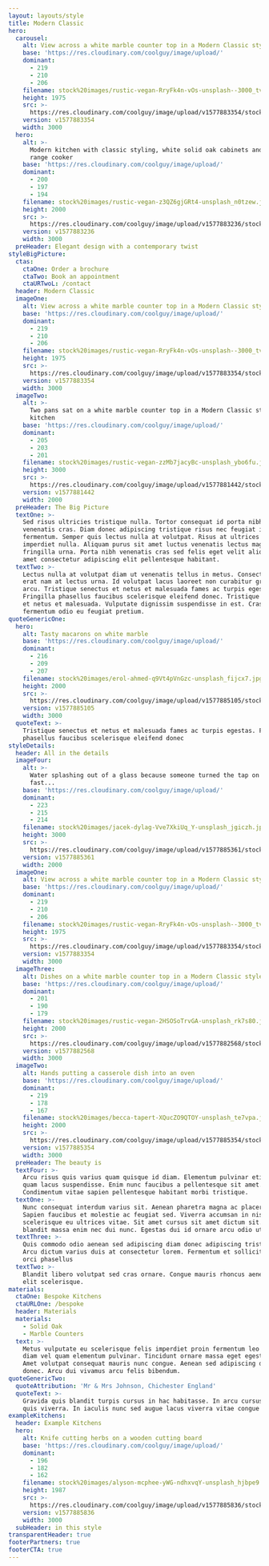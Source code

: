 ```yaml
---
layout: layouts/style
title: Modern Classic
hero:
  carousel:
    alt: View across a white marble counter top in a Modern Classic style kitchen
    base: 'https://res.cloudinary.com/coolguy/image/upload/'
    dominant:
      - 219
      - 210
      - 206
    filename: stock%20images/rustic-vegan-RryFk4n-vOs-unsplash--3000_tvxbo8.jpg
    height: 1975
    src: >-
      https://res.cloudinary.com/coolguy/image/upload/v1577883354/stock%20images/rustic-vegan-RryFk4n-vOs-unsplash--3000_tvxbo8.jpg
    version: v1577883354
    width: 3000
  hero:
    alt: >-
      Modern kitchen with classic styling, white solid oak cabinets and double
      range cooker
    base: 'https://res.cloudinary.com/coolguy/image/upload/'
    dominant:
      - 200
      - 197
      - 194
    filename: stock%20images/rustic-vegan-z3QZ6gjGRt4-unsplash_n0tzew.jpg
    height: 2000
    src: >-
      https://res.cloudinary.com/coolguy/image/upload/v1577883236/stock%20images/rustic-vegan-z3QZ6gjGRt4-unsplash_n0tzew.jpg
    version: v1577883236
    width: 3000
  preHeader: Elegant design with a contemporary twist
styleBigPicture:
  ctas:
    ctaOne: Order a brochure
    ctaTwo: Book an appointment
    ctaURTwoL: /contact
  header: Modern Classic
  imageOne:
    alt: View across a white marble counter top in a Modern Classic style kitchen
    base: 'https://res.cloudinary.com/coolguy/image/upload/'
    dominant:
      - 219
      - 210
      - 206
    filename: stock%20images/rustic-vegan-RryFk4n-vOs-unsplash--3000_tvxbo8.jpg
    height: 1975
    src: >-
      https://res.cloudinary.com/coolguy/image/upload/v1577883354/stock%20images/rustic-vegan-RryFk4n-vOs-unsplash--3000_tvxbo8.jpg
    version: v1577883354
    width: 3000
  imageTwo:
    alt: >-
      Two pans sat on a white marble counter top in a Modern Classic style
      kitchen
    base: 'https://res.cloudinary.com/coolguy/image/upload/'
    dominant:
      - 205
      - 203
      - 201
    filename: stock%20images/rustic-vegan-zzMb7jacyBc-unsplash_ybo6fu.jpg
    height: 3000
    src: >-
      https://res.cloudinary.com/coolguy/image/upload/v1577881442/stock%20images/rustic-vegan-zzMb7jacyBc-unsplash_ybo6fu.jpg
    version: v1577881442
    width: 2000
  preHeader: The Big Picture
  textOne: >-
    Sed risus ultricies tristique nulla. Tortor consequat id porta nibh
    venenatis cras. Diam donec adipiscing tristique risus nec feugiat in
    fermentum. Semper quis lectus nulla at volutpat. Risus at ultrices mi tempus
    imperdiet nulla. Aliquam purus sit amet luctus venenatis lectus magna
    fringilla urna. Porta nibh venenatis cras sed felis eget velit aliquet. Sit
    amet consectetur adipiscing elit pellentesque habitant.
  textTwo: >-
    Lectus nulla at volutpat diam ut venenatis tellus in metus. Consectetur a
    erat nam at lectus urna. Id volutpat lacus laoreet non curabitur gravida
    arcu. Tristique senectus et netus et malesuada fames ac turpis egestas.
    Fringilla phasellus faucibus scelerisque eleifend donec. Tristique senectus
    et netus et malesuada. Vulputate dignissim suspendisse in est. Cras
    fermentum odio eu feugiat pretium.
quoteGenericOne:
  hero:
    alt: Tasty macarons on white marble
    base: 'https://res.cloudinary.com/coolguy/image/upload/'
    dominant:
      - 216
      - 209
      - 207
    filename: stock%20images/erol-ahmed-q9Vt4pVnGzc-unsplash_fijcx7.jpg
    height: 2000
    src: >-
      https://res.cloudinary.com/coolguy/image/upload/v1577885105/stock%20images/erol-ahmed-q9Vt4pVnGzc-unsplash_fijcx7.jpg
    version: v1577885105
    width: 3000
  quoteText: >-
    Tristique senectus et netus et malesuada fames ac turpis egestas. Fringilla
    phasellus faucibus scelerisque eleifend donec
styleDetails:
  header: All in the details
  imageFour:
    alt: >-
      Water splashing out of a glass because someone turned the tap on too
      fast...
    base: 'https://res.cloudinary.com/coolguy/image/upload/'
    dominant:
      - 223
      - 215
      - 214
    filename: stock%20images/jacek-dylag-Vve7XkiUq_Y-unsplash_jgiczh.jpg
    height: 3000
    src: >-
      https://res.cloudinary.com/coolguy/image/upload/v1577885361/stock%20images/jacek-dylag-Vve7XkiUq_Y-unsplash_jgiczh.jpg
    version: v1577885361
    width: 2000
  imageOne:
    alt: View across a white marble counter top in a Modern Classic style kitchen
    base: 'https://res.cloudinary.com/coolguy/image/upload/'
    dominant:
      - 219
      - 210
      - 206
    filename: stock%20images/rustic-vegan-RryFk4n-vOs-unsplash--3000_tvxbo8.jpg
    height: 1975
    src: >-
      https://res.cloudinary.com/coolguy/image/upload/v1577883354/stock%20images/rustic-vegan-RryFk4n-vOs-unsplash--3000_tvxbo8.jpg
    version: v1577883354
    width: 3000
  imageThree:
    alt: Dishes on a white marble counter top in a Modern Classic style kitchen
    base: 'https://res.cloudinary.com/coolguy/image/upload/'
    dominant:
      - 201
      - 190
      - 179
    filename: stock%20images/rustic-vegan-2HSOSoTrvGA-unsplash_rk7s80.jpg
    height: 2000
    src: >-
      https://res.cloudinary.com/coolguy/image/upload/v1577882568/stock%20images/rustic-vegan-2HSOSoTrvGA-unsplash_rk7s80.jpg
    version: v1577882568
    width: 3000
  imageTwo:
    alt: Hands putting a casserole dish into an oven
    base: 'https://res.cloudinary.com/coolguy/image/upload/'
    dominant:
      - 219
      - 178
      - 167
    filename: stock%20images/becca-tapert-XQucZO9QTOY-unsplash_te7vpa.jpg
    height: 2000
    src: >-
      https://res.cloudinary.com/coolguy/image/upload/v1577885354/stock%20images/becca-tapert-XQucZO9QTOY-unsplash_te7vpa.jpg
    version: v1577885354
    width: 3000
  preHeader: The beauty is
  textFour: >-
    Arcu risus quis varius quam quisque id diam. Elementum pulvinar etiam non
    quam lacus suspendisse. Enim nunc faucibus a pellentesque sit amet.
    Condimentum vitae sapien pellentesque habitant morbi tristique.
  textOne: >-
    Nunc consequat interdum varius sit. Aenean pharetra magna ac placerat.
    Sapien faucibus et molestie ac feugiat sed. Viverra accumsan in nisl nisi
    scelerisque eu ultrices vitae. Sit amet cursus sit amet dictum sit. Nunc non
    blandit massa enim nec dui nunc. Egestas dui id ornare arcu odio ut.
  textThree: >-
    Quis commodo odio aenean sed adipiscing diam donec adipiscing tristique.
    Arcu dictum varius duis at consectetur lorem. Fermentum et sollicitudin ac
    orci phasellus
  textTwo: >-
    Blandit libero volutpat sed cras ornare. Congue mauris rhoncus aenean vel
    elit scelerisque.
materials:
  ctaOne: Bespoke Kitchens
  ctaURLOne: /bespoke
  header: Materials
  materials:
    - Solid Oak
    - Marble Counters
  text: >-
    Metus vulputate eu scelerisque felis imperdiet proin fermentum leo vel. Id
    diam vel quam elementum pulvinar. Tincidunt ornare massa eget egestas purus.
    Amet volutpat consequat mauris nunc congue. Aenean sed adipiscing diam
    donec. Arcu dui vivamus arcu felis bibendum.
quoteGenericTwo:
  quoteAttribution: 'Mr & Mrs Johnson, Chichester England'
  quoteText: >-
    Gravida quis blandit turpis cursus in hac habitasse. In arcu cursus euismod
    quis viverra. In iaculis nunc sed augue lacus viverra vitae congue eu
exampleKitchens:
  header: Example Kitchens
  hero:
    alt: Knife cutting herbs on a wooden cutting board
    base: 'https://res.cloudinary.com/coolguy/image/upload/'
    dominant:
      - 196
      - 182
      - 162
    filename: stock%20images/alyson-mcphee-yWG-ndhxvqY-unsplash_hjbpe9.jpg
    height: 1987
    src: >-
      https://res.cloudinary.com/coolguy/image/upload/v1577885836/stock%20images/alyson-mcphee-yWG-ndhxvqY-unsplash_hjbpe9.jpg
    version: v1577885836
    width: 3000
  subHeader: in this style
transparentHeader: true
footerPartners: true
footerCTA: true
---
```

